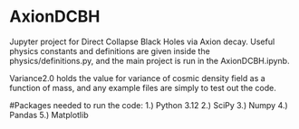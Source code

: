 # AxionDCBH

Jupyter project for Direct Collapse Black Holes via Axion decay. Useful physics constants and definitions are given inside the physics/definitions.py, and the main project is run in the AxionDCBH.ipynb.

Variance2.0 holds the value for variance of cosmic density field as a function of mass, and any example files are simply to test out the code. 

#Packages needed to run the code:
    1.) Python 3.12
    2.) SciPy
    3.) Numpy
    4.) Pandas
    5.) Matplotlib
